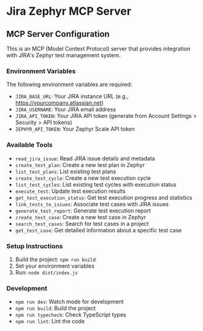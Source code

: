 # Jira Zephyr MCP Server

## MCP Server Configuration

This is an MCP (Model Context Protocol) server that provides integration with JIRA's Zephyr test management system.

### Environment Variables

The following environment variables are required:

- `JIRA_BASE_URL`: Your JIRA instance URL (e.g., https://yourcompany.atlassian.net)
- `JIRA_USERNAME`: Your JIRA email address
- `JIRA_API_TOKEN`: Your JIRA API token (generate from Account Settings > Security > API tokens)
- `ZEPHYR_API_TOKEN`: Your Zephyr Scale API token

### Available Tools

- `read_jira_issue`: Read JIRA issue details and metadata
- `create_test_plan`: Create a new test plan in Zephyr
- `list_test_plans`: List existing test plans
- `create_test_cycle`: Create a new test execution cycle
- `list_test_cycles`: List existing test cycles with execution status
- `execute_test`: Update test execution results
- `get_test_execution_status`: Get test execution progress and statistics
- `link_tests_to_issues`: Associate test cases with JIRA issues
- `generate_test_report`: Generate test execution report
- `create_test_case`: Create a new test case in Zephyr
- `search_test_cases`: Search for test cases in a project
- `get_test_case`: Get detailed information about a specific test case

### Setup Instructions

1. Build the project: `npm run build`
2. Set your environment variables
3. Run: `node dist/index.js`

### Development

- `npm run dev`: Watch mode for development
- `npm run build`: Build the project
- `npm run typecheck`: Check TypeScript types
- `npm run lint`: Lint the code